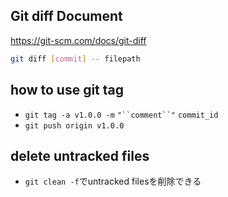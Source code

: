## Git diff Document
https://git-scm.com/docs/git-diff

```sh
git diff [commit] -- filepath
```

## how to use git tag
- `git tag -a v1.0.0 -m` `"``comment``"` `commit_id`
- `git push origin v1.0.0`
## delete untracked files
- `git clean -f`でuntracked filesを削除できる
